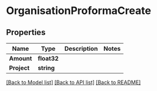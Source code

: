 # OrganisationProformaCreate

## Properties

Name | Type | Description | Notes
------------ | ------------- | ------------- | -------------
**Amount** | **float32** |  | 
**Project** | **string** |  | 

[[Back to Model list]](../README.md#documentation-for-models) [[Back to API list]](../README.md#documentation-for-api-endpoints) [[Back to README]](../README.md)


